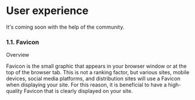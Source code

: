 # User experience

It's coming soon with the help of the community.

### 1.1. Favicon
Overview

Favicon is the small graphic that appears in your browser window or at the top of the browser
tab. This is not a ranking factor, but various sites, mobile devices, social media platforms, and
distribution sites will use a Favicon when displaying your site. For this reason, it is beneficial to
have a high-quality Favicon that is clearly displayed on your site.
